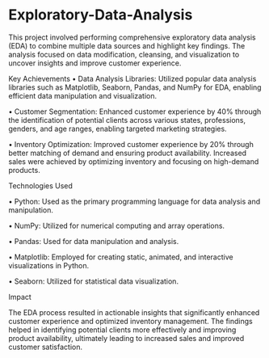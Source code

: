 # Exploratory-Data-Analysis

This project involved performing comprehensive exploratory data analysis (EDA) to combine multiple data sources and highlight key findings. The analysis focused on data modification, cleansing, and visualization to uncover insights and improve customer experience.

Key Achievements
•	Data Analysis Libraries: Utilized popular data analysis libraries such as Matplotlib, Seaborn, Pandas, and NumPy for EDA, enabling efficient data manipulation and visualization.

•	Customer Segmentation: Enhanced customer experience by 40% through the identification of potential clients across various states, professions, genders, and age ranges, enabling targeted marketing strategies.

•	Inventory Optimization: Improved customer experience by 20% through better matching of demand and ensuring product availability. Increased sales were achieved by optimizing inventory and focusing on high-demand 
 products.

Technologies Used

•	Python: Used as the primary programming language for data analysis and manipulation.

•	NumPy: Utilized for numerical computing and array operations.

•	Pandas: Used for data manipulation and analysis.

•	Matplotlib: Employed for creating static, animated, and interactive visualizations in Python.

•	Seaborn: Utilized for statistical data visualization.

Impact

The EDA process resulted in actionable insights that significantly enhanced customer experience and optimized inventory management. The findings helped in identifying potential clients more effectively and improving product availability, ultimately leading to increased sales and improved customer satisfaction.

